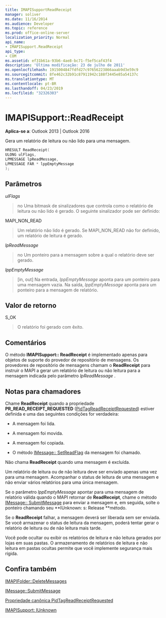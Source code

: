 ```yaml
---
title: IMAPISupportReadReceipt
manager: soliver
ms.date: 11/16/2014
ms.audience: Developer
ms.topic: reference
ms.prod: office-online-server
localization_priority: Normal
api_name:
- IMAPISupport.ReadReceipt
api_type:
- COM
ms.assetid: ef31b61a-93b6-4ae8-bc71-f5ef5caf43f4
description: 'Última modificação: 23 de julho de 2011'
ms.openlocfilehash: 1915004847fdfd27c97656223866aaab9d3e59c9
ms.sourcegitcommit: 8fe462c32b91c87911942c188f3445e85a54137c
ms.translationtype: MT
ms.contentlocale: pt-BR
ms.lasthandoff: 04/23/2019
ms.locfileid: "32326303"
---
```

# <a name="imapisupportreadreceipt"></a>IMAPISupport::ReadReceipt

  
  
**Aplica-se a**: Outlook 2013 | Outlook 2016 
  
Gera um relatório de leitura ou não lido para uma mensagem.
  
```cpp
HRESULT ReadReceipt(
ULONG ulFlags,
LPMESSAGE lpReadMessage,
LPMESSAGE FAR * lppEmptyMessage
);
```

## <a name="parameters"></a>Parâmetros

 _ulFlags_
  
> no Uma bitmask de sinalizadores que controla como o relatório de leitura ou não lido é gerado. O seguinte sinalizador pode ser definido:
    
MAPI_NON_READ 
  
> Um relatório não lido é gerado. Se MAPI_NON_READ não for definido, um relatório de leitura é gerado.
    
 _lpReadMessage_
  
> no Um ponteiro para a mensagem sobre a qual o relatório deve ser gerado.
    
 _lppEmptyMessage_
  
> [in, out] Na entrada, _lppEmptyMessage_ aponta para um ponteiro para uma mensagem vazia. Na saída, _lppEmptyMessage_ aponta para um ponteiro para a mensagem de relatório. 
    
## <a name="return-value"></a>Valor de retorno

S_OK 
  
> O relatório foi gerado com êxito.
    
## <a name="remarks"></a>Comentários

O método **IMAPISupport:: ReadReceipt** é implementado apenas para objetos de suporte do provedor de repositório de mensagens. Os provedores de repositório de mensagens chamam o **ReadReceipt** para instruir o MAPI a gerar um relatório de leitura ou não leitura para a mensagem indicada pelo parâmetro _lpReadMessage_ . 
  
## <a name="notes-to-callers"></a>Notas para chamadores

Chame **ReadReceipt** quando a propriedade **PR_READ_RECEIPT_REQUESTED** ([PidTagReadReceiptRequested](pidtagreadreceiptrequested-canonical-property.md)) estiver definida e uma das seguintes condições for verdadeira:
  
- A mensagem foi lida.
    
- A mensagem foi movida.
    
- A mensagem foi copiada.
    
- O método [IMessage:: SetReadFlag](imessage-setreadflag.md) da mensagem foi chamado. 
    
Não chama **ReadReceipt** quando uma mensagem é excluída. 
  
Um relatório de leitura ou de não leitura deve ser enviado apenas uma vez para uma mensagem. Acompanhar o status de leitura de uma mensagem e não enviar vários relatórios para uma única mensagem.
  
Se o parâmetro _lppEmptyMessage_ apontar para uma mensagem de relatório válida quando o MAPI retornar de **ReadReceipt**, chame o método [IMessage:: SubmitMessage](imessage-submitmessage.md) para enviar a mensagem e, em seguida, solte o ponteiro chamando seu **IUnknown: s: Release **método. 
  
Se o **ReadReceipt** falhar, a mensagem deverá ser liberada sem ser enviada. Se você armazenar o status de leitura da mensagem, poderá tentar gerar o relatório de leitura ou de não leitura mais tarde. 
  
Você pode ocultar ou exibir os relatórios de leitura e não leitura gerados por lojas em suas pastas. O armazenamento de relatórios de leitura e não leitura em pastas ocultas permite que você implemente segurança mais rígida.
  
## <a name="see-also"></a>Confira também



[IMAPIFolder::DeleteMessages](imapifolder-deletemessages.md)
  
[IMessage::SubmitMessage](imessage-submitmessage.md)
  
[Propriedade canônica PidTagReadReceiptRequested](pidtagreadreceiptrequested-canonical-property.md)
  
[IMAPISupport: IUnknown](imapisupportiunknown.md)


